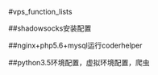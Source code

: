 #vps_function_lists

##shadowsocks安装配置

##nginx+php5.6+mysql运行coderhelper

##python3.5环境配置，虚拟环境配置，爬虫

